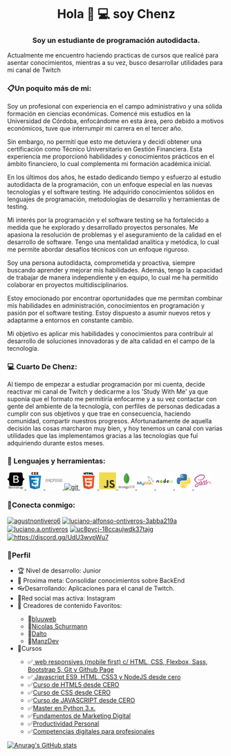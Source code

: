 



<h1 align="center">Hola 👋 💻 soy Chenz </h1>
<h3 align="center">Soy un estudiante de programación autodidacta.</h3>

<p align="left"> Actualmente me encuentro haciendo practicas de cursos que realicé para asentar conocimientos, mientras a su vez, busco
desarrollar utilidades para mi canal de Twitch</p>

<h3 align="left">📋Un poquito más de mi:</h3>
<p>Soy un profesional con experiencia en el campo administrativo y una sólida formación en ciencias económicas. Comencé mis estudios en la Universidad de Córdoba, enfocándome en esta área, pero debido a motivos económicos, tuve que interrumpir mi carrera en el tercer año.

Sin embargo, no permití que esto me detuviera y decidí obtener una certificación como Técnico Universitario en Gestión Financiera. Esta experiencia me proporcionó habilidades y conocimientos prácticos en el ámbito financiero, lo cual complementa mi formación académica inicial.

En los últimos dos años, he estado dedicando tiempo y esfuerzo al estudio autodidacta de la programación, con un enfoque especial en las nuevas tecnologías y el software testing. He adquirido conocimientos sólidos en lenguajes de programación, metodologías de desarrollo y herramientas de testing.

Mi interés por la programación y el software testing se ha fortalecido a medida que he explorado y desarrollado proyectos personales. Me apasiona la resolución de problemas y el aseguramiento de la calidad en el desarrollo de software. Tengo una mentalidad analítica y metódica, lo cual me permite abordar desafíos técnicos con un enfoque riguroso.

Soy una persona autodidacta, comprometida y proactiva, siempre buscando aprender y mejorar mis habilidades. Además, tengo la capacidad de trabajar de manera independiente y en equipo, lo cual me ha permitido colaborar en proyectos multidisciplinarios.

Estoy emocionado por encontrar oportunidades que me permitan combinar mis habilidades en administración, conocimientos en programación y pasión por el software testing. Estoy dispuesto a asumir nuevos retos y adaptarme a entornos en constante cambio.

Mi objetivo es aplicar mis habilidades y conocimientos para contribuir al desarrollo de soluciones innovadoras y de alta calidad en el campo de la tecnología.</p>

<h3 align="left">💻 Cuarto De Chenz:</h3>
<p> Al tiempo de empezar a estudiar programación por mi cuenta, decide reactivar mi canal de Twitch y dedicarme a los 'Study With Me' ya que suponía que el formato me permitiría enfocarme y a su vez contactar con gente del ambiente de la tecnología, con perfiles de personas dedicadas  a cumplir con sus objetivos y que trae en consecuencia, haciendo comunidad, compartir nuestros progresos. Afortunadamente de aquella decisión las cosas marcharon muy bien, y hoy tenemos un canal con varias utilidades que las implementamos gracias a las tecnologías que fuí adquiriendo durante estos meses. </p>

<h3 align="left"> 🎫 Lenguajes y herramientas:</h3>
<p align="left"> <a href="https://getbootstrap.com" target="_blank" rel="noreferrer"> <img src="https://raw.githubusercontent.com/devicons/devicon/master/icons/bootstrap/bootstrap-plain-wordmark.svg" alt="bootstrap" width="40" height="40"/> </a> <a href="https://www.w3schools.com/css/" target="_blank" rel="noreferrer"> <img src="https://raw.githubusercontent.com/devicons/devicon/master/icons/css3/css3-original-wordmark.svg" alt="css3" width="40" height="40"/> </a> <a href="https://expressjs.com" target="_blank" rel="noreferrer"> <img src="https://raw.githubusercontent.com/devicons/devicon/master/icons/express/express-original-wordmark.svg" alt="express" width="40" height="40"/> </a> <a href="https://git-scm.com/" target="_blank" rel="noreferrer"> <img src="https://www.vectorlogo.zone/logos/git-scm/git-scm-icon.svg" alt="git" width="40" height="40"/> </a> <a href="https://www.w3.org/html/" target="_blank" rel="noreferrer"> <img src="https://raw.githubusercontent.com/devicons/devicon/master/icons/html5/html5-original-wordmark.svg" alt="html5" width="40" height="40"/> </a> <a href="https://developer.mozilla.org/en-US/docs/Web/JavaScript" target="_blank" rel="noreferrer"> <img src="https://raw.githubusercontent.com/devicons/devicon/master/icons/javascript/javascript-original.svg" alt="javascript" width="40" height="40"/> </a> <a href="https://www.mongodb.com/" target="_blank" rel="noreferrer"> <img src="https://raw.githubusercontent.com/devicons/devicon/master/icons/mongodb/mongodb-original-wordmark.svg" alt="mongodb" width="40" height="40"/> </a> <a href="https://www.mysql.com/" target="_blank" rel="noreferrer"> <img src="https://raw.githubusercontent.com/devicons/devicon/master/icons/mysql/mysql-original-wordmark.svg" alt="mysql" width="40" height="40"/> </a> <a href="https://nodejs.org" target="_blank" rel="noreferrer"> <img src="https://raw.githubusercontent.com/devicons/devicon/master/icons/nodejs/nodejs-original-wordmark.svg" alt="nodejs" width="40" height="40"/> </a> <a href="https://www.python.org" target="_blank" rel="noreferrer"> <img src="https://raw.githubusercontent.com/devicons/devicon/master/icons/python/python-original.svg" alt="python" width="40" height="40"/> </a> <a href="https://sass-lang.com" target="_blank" rel="noreferrer"> <img src="https://raw.githubusercontent.com/devicons/devicon/master/icons/sass/sass-original.svg" alt="sass" width="40" height="40"/> </a> </p>

<h3 align="left" > 📱Conecta conmigo:</h3>
<p align="left">
<a href="https://twitter.com/agustnontivero6" target="blank"><img align="center" src="https://raw.githubusercontent.com/rahuldkjain/github-profile-readme-generator/master/src/images/icons/Social/twitter.svg" alt="agustnontivero6" height="30" width="40" /></a>
<a href="https://linkedin.com/in/luciano-alfonso-ontiveros-3abba219a" target="blank"><img align="center" src="https://raw.githubusercontent.com/rahuldkjain/github-profile-readme-generator/master/src/images/icons/Social/linked-in-alt.svg" alt="luciano-alfonso-ontiveros-3abba219a" height="30" width="40" /></a>
<a href="https://instagram.com/luciano.a.ontiveros" target="blank"><img align="center" src="https://raw.githubusercontent.com/rahuldkjain/github-profile-readme-generator/master/src/images/icons/Social/instagram.svg" alt="luciano.a.ontiveros" height="30" width="40" /></a>
<a href="https://www.youtube.com/channel/UC8PYcJ-18cCaujWdk37TaJg" target="blank"><img align="center" src="https://raw.githubusercontent.com/rahuldkjain/github-profile-readme-generator/master/src/images/icons/Social/youtube.svg" alt="uc8pycj-18ccaujwdk37tajg" height="30" width="40" /></a>
<a href="https://discord.gg/UdU3wvpWu7" target="blank"><img align="center" src="https://raw.githubusercontent.com/rahuldkjain/github-profile-readme-generator/master/src/images/icons/Social/discord.svg" alt="https://discord.gg/UdU3wvpWu7" height="30" width="40" /></a>
</p>


<h3 align="left">💎Perfil</h3>
<ul>
  <li>🏆 Nivel de desarrollo: Junior</li>
  <li>🧩 Proxima meta: Consolidar conocimientos sobre BackEnd</li>
  <li>👓Desarrollando: Aplicaciones para el canal de Twitch.</li>
  <li>📡Red social mas activa: Instagram</li>
  <li>👔 Creadores de contenido Favoritos: </li>
      <ul>
          <li>📌<a href="https://bluuweb.github.io/desarrollo-web-bluuweb/">bluuweb </a></li>
          <li>📌<a href="https://www.udemy.com/course/aprende-javascript-es9-html-css3-y-nodejs-desde-cero/" target="_blank" rel="noreferrer">Nicolas Schurmann</a></li>
          <li>📌<a href="https://www.youtube.com/c/soydalto">Dalto</a></li>
          <li>📌<a href='https://lenguajejs.com/'>ManzDev</a></li>
      </ul>
   <li>📓Cursos</li>
  <ul>
      <li>✅<a href="https://www.udemy.com/course/curso-bootstrap-5/" target="_blank" rel="noreferrer"> web responsives (mobile first) c/ HTML, CSS, Flexbox, Sass, Bootstrap 5, Git y Github Page </a></li>
      <li>✅<a href="https://www.udemy.com/course/aprende-javascript-es9-html-css3-y-nodejs-desde-cero/" target="_blank" rel="noreferrer"> Javascript ES9, HTML, CSS3 y NodeJS desde cero </a></li>
      <li>✅<a href="https://www.youtube.com/watch?v=kN1XP-Bef7w" target="_blank" rel="noreferrer">Curso de HTML5 desde CERO</a></li>
      <li>✅<a href="https://www.youtube.com/watch?v=OWKXEJN67FE">Curso de CSS desde CERO </a></li>
      <li>✅<a href="https://www.youtube.com/watch?v=z95mZVUcJ-E&t=15908s">Curso de JAVASCRIPT desde CERO</a></li>
      <li>✅<a href='https://www.udemy.com/course/aprende-el-lenguaje-de-programacion-python3-practicando/learn/lecture/29252408?start=15#overview' target="_blank" rel="noreferrer">Master en Python 3.x.</a></li>
      <li>✅<a href="https://learndigital.withgoogle.com/activate/course/digital-marketing" target="_blank" rel="noreferrer">Fundamentos de Marketing Digital</a></li>
      <li>✅<a href="https://learndigital.withgoogle.com/activate/course/personal-productivity" target="_blank" rel="noreferrer">Productividad Personal</a></li>
      <li>✅<a href='https://learndigital.withgoogle.com/activate/course/digital-skills' target="_blank" rel="noreferrer">Competencias digitales para profesionales</a></li>
  </ul>
</ul>









[![Anurag's GitHub stats](https://github-readme-stats.vercel.app/api?username=lucianoontiveros)](https://github.com/lucianoontiveros/github-readme-stats)
